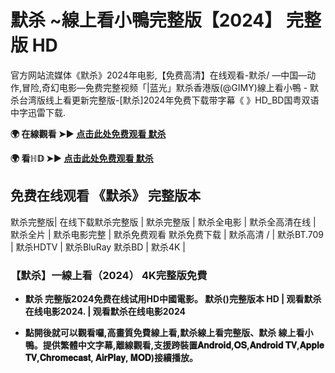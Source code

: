 # 默杀 ~線上看小鴨完整版【2024】 完整版 HD
官方网站流媒体《默杀》2024年电影,【免费高清】在线观看-默杀/ —中国—动作,冒险,奇幻电影—免费完整视频「|蓝光」默杀香港版(@GIMY)線上看小鴨 - 默杀台湾版线上看更新完整版-[默杀]2024年免费下载带字幕《 》HD_BD国粤双语中字迅雷下载.

**🌍 在線觀看 ➤► [点击此处免费观看 默杀](https://weflix.cloud/zh/movie/1300945/a-place-called-silence-gityawzh)**

**🌍 看ℍ𝔻 ➤► [点击此处免费观看 默杀](https://weflix.cloud/zh/movie/1300945/a-place-called-silence-gityawzh)**

## 免费在线观看 《默杀》 完整版本
默杀完整版| 在线下载默杀完整版 | 默杀完整版 | 默杀全电影 | 默杀全高清在线 | 默杀全片 | 默杀电影完整 | 默杀免费观看 默杀免费下载 | 默杀高清 / | 默杀BT.709 | 默杀HDTV | 默杀BluRay 默杀BD | 默杀4K |

### 【默杀】一線上看（2024） 4K完整版免費

- **默杀 完整版2024免费在线试用HD中國電影。 默杀()完整版本 HD | 观看默杀在线电影2024. | 观看默杀在线电影2024**

- **點開後就可以觀看囉,高畫質免費線上看,默杀線上看完整版、默杀 線上看小鴨。提供繁體中文字幕,離線觀看,支援跨裝置𝐀𝐧𝐝𝐫𝐨𝐢𝐝,𝐎𝐒,𝐀𝐧𝐝𝐫𝐨𝐢𝐝 𝐓𝐕,𝐀𝐩𝐩𝐥𝐞 𝐓𝐕,𝐂𝐡𝐫𝐨𝐦𝐞𝐜𝐚𝐬𝐭, 𝐀𝐢𝐫𝐏𝐥𝐚𝐲, 𝐌𝐎𝐃)接續播放。**
